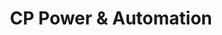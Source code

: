 ---
title: CP Power & Automation
column: company
navigation:
  to: https://cppowerautomation.com
  target: _blank
  label: CP Power & Automation
---